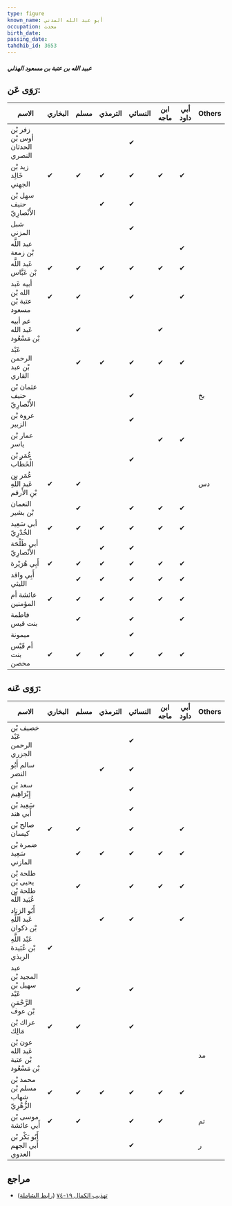 ```yaml
---
type: figure
known_name: أبو عبد الله المدني
occupation: محدث
birth_date:
passing_date:
tahdhib_id: 3653
---
```

##### عبيد الله بن عتبة بن مسعود الهذلي

## رَوَى عَن:
| الاسم                              | البخاري | مسلم | الترمذي | النسائي | ابن ماجه | أبي داود | Others |
| ---------------------------------- | ------- | ---- | ------- | ------- | -------- | -------- | ------ |
| زفر بْن أوس بْن الحدثان النصري     |         |      |         | ✔       |          |          |        |
| زيد بْن خَالِد الجهني              | ✔       | ✔    | ✔       | ✔       | ✔        | ✔        |        |
| سهل بْن حنيف الأَنْصارِيّ          |         |      | ✔       | ✔       |          |          |        |
| شبل المزني                         |         |      |         | ✔       |          |          |        |
| عبد اللَّه بْن زمعة                |         |      |         |         |          | ✔        |        |
| عَبد اللَّه بْن عَبَّاس            | ✔       | ✔    | ✔       | ✔       | ✔        | ✔        |        |
| أبيه عَبد الله بْن عتبة بْن مسعود  | ✔       | ✔    |         | ✔       |          | ✔        |        |
| عم أبيه عَبد الله بْن مَسْعُود     |         | ✔    |         |         | ✔        |          |        |
| عَبْد الرحمن بْن عبد القاري        |         | ✔    | ✔       | ✔       | ✔        | ✔        |        |
| عثمان بْن حنيف الأَنْصارِيّ        |         |      |         | ✔       |          |          | بخ     |
| عروة بْن الزبير                    |         |      |         | ✔       |          |          |        |
| عمار بْن ياسر                      |         |      |         |         | ✔        | ✔        |        |
| عُمَر بْن الْخَطَّاب               |         |      |         | ✔       |          |          |        |
| عُمَر بن عَبد اللَّهِ بْنِ الأَرقم | ✔       | ✔    |         |         |          |          | دس     |
| النعمان بْن بشير                   |         | ✔    |         | ✔       | ✔        | ✔        |        |
| أبي سَعِيد الخُدْرِيّ              | ✔       | ✔    | ✔       | ✔       | ✔        | ✔        |        |
| أبي طَلْحَة الأَنْصارِيّ           |         |      | ✔       | ✔       |          |          |        |
| أَبِي هُرَيْرة                     | ✔       | ✔    | ✔       | ✔       | ✔        | ✔        |        |
| أَبِي واقد الليثي                  |         | ✔    | ✔       | ✔       | ✔        | ✔        |        |
| عائشة أم المؤمنين                  | ✔       | ✔    | ✔       | ✔       | ✔        | ✔        |        |
| فاطمة بنت قيس                      |         | ✔    |         | ✔       |          | ✔        |        |
| ميمونة                             |         |      |         | ✔       |          |          |        |
| أم قَيْس بنت محصن                  | ✔       | ✔    | ✔       | ✔       | ✔        | ✔        |        |
## رَوَى عَنه:
| الاسم                                             | البخاري | مسلم | الترمذي | النسائي | ابن ماجه | أبي داود | Others |
| ------------------------------------------------- | ------- | ---- | ------- | ------- | -------- | -------- | ------ |
| خصيف بْن عَبْد الرحمن الجزري                      |         |      |         | ✔       |          |          |        |
| سالم أَبُو النضر                                  |         |      | ✔       | ✔       |          |          |        |
| سعد بْن إِبْرَاهِيم                               |         |      |         | ✔       |          |          |        |
| سَعِيد بْن أَبي هند                               |         |      |         | ✔       |          |          |        |
| صالح بْن كيسان                                    | ✔       | ✔    |         | ✔       |          | ✔        |        |
| ضمرة بْن سَعِيد المازني                           |         | ✔    | ✔       | ✔       | ✔        | ✔        |        |
| طلحة بْن يحيى بْن طلحة بْن عُبَيد اللَّه          |         | ✔    |         | ✔       | ✔        | ✔        |        |
| أَبُو الزناد عَبد اللَّهِ بْن ذكوان               |         |      | ✔       | ✔       |          | ✔        |        |
| عَبْد اللَّهِ بْن عُبَيدة الربذي                  | ✔       |      |         |         |          |          |        |
| عبد المجيد بْن سهيل بْن عَبْد الرَّحْمَنِ بْن عوف |         | ✔    |         | ✔       |          |          |        |
| عراك بْن مَالِك                                   | ✔       | ✔    |         | ✔       |          |          |        |
| عون بْن عَبد الله بْن عتبة بْن مَسْعُود           |         |      |         |         |          |          | مد     |
| محمد بْن مسلم بْن شهاب الزُّهْرِيّ                | ✔       | ✔    | ✔       | ✔       | ✔        | ✔        |        |
| موسى بْن أَبي عائشة                               | ✔       | ✔    |         | ✔       | ✔        |          | تم     |
| أَبُو بَكْر بْن أَبي الجهم العدوي                 |         |      |         | ✔       |          |          | ر      |
## مراجع
- [تهذيب الكمال ١٩-٧٤](obsidian://open?vault=Tahdhib-al-Kamal&file=Figures/٣٦٥٣-عبيد%20الله%20بن%20عتبة%20بن%20مسعود%20الهذلي) ([رابط الشاملة](https://shamela.ws/book/3722/9648))